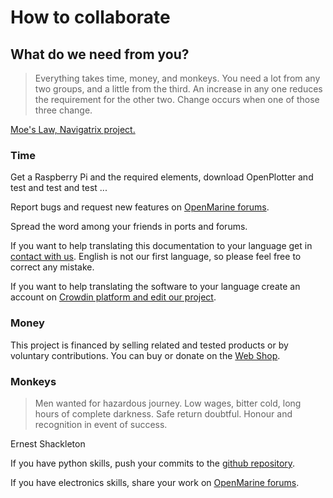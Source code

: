 # How to collaborate

## What do we need from you?

> Everything takes time, money, and monkeys. You need a lot from any two groups, and a little from the third. An increase in any one reduces the requirement for the other two. Change occurs when one of those three change.

[Moe's Law, Navigatrix project.](http://navigatrix.net)

### Time

Get a Raspberry Pi and the required elements, download OpenPlotter and test and test and test ...

Report bugs and request new features on [OpenMarine forums](http://forum.openmarine.net/).

Spread the word among your friends in ports and forums.

If you want to help translating this documentation to your language get in [contact with us](http://www.sailoog.com/contact). English is not our first language, so please feel free to correct any mistake.

If you want to help translating the software to your language create an account on [Crowdin platform and edit our project](https://crowdin.com/project/openplotter).

### Money

This project is financed by selling related and tested products or by voluntary contributions. You can buy or donate on the [Web Shop](http://shop.sailoog.com/).

### Monkeys

> Men wanted for hazardous journey. Low wages, bitter cold, long hours of complete darkness. Safe return doubtful. Honour and recognition in event of success.

Ernest Shackleton

If you have python skills, push your commits to the [github repository](https://github.com/sailoog/openplotter).

If you have electronics skills, share your work on [OpenMarine forums](http://forum.openmarine.net/).



